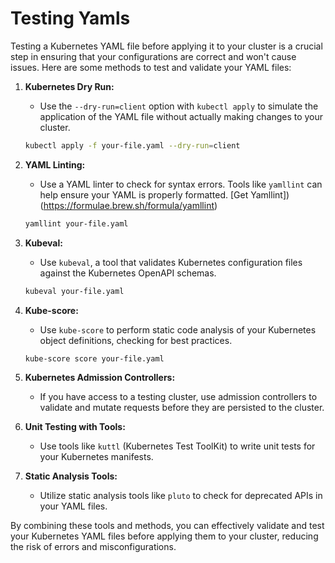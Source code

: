 # Testing Yamls

Testing a Kubernetes YAML file before applying it to your cluster is a crucial step in ensuring that your configurations are correct and won't cause issues. Here are some methods to test and validate your YAML files:

1. **Kubernetes Dry Run:**
   - Use the `--dry-run=client` option with `kubectl apply` to simulate the application of the YAML file without actually making changes to your cluster.

   ```bash
   kubectl apply -f your-file.yaml --dry-run=client
   ```

2. **YAML Linting:**
   - Use a YAML linter to check for syntax errors. Tools like `yamllint` can help ensure your YAML is properly formatted. [Get Yamllint])(https://formulae.brew.sh/formula/yamllint)

   ```bash
   yamllint your-file.yaml
   ```

3. **Kubeval:**
   - Use `kubeval`, a tool that validates Kubernetes configuration files against the Kubernetes OpenAPI schemas.

   ```bash
   kubeval your-file.yaml
   ```

4. **Kube-score:**
   - Use `kube-score` to perform static code analysis of your Kubernetes object definitions, checking for best practices.

   ```bash
   kube-score score your-file.yaml
   ```

5. **Kubernetes Admission Controllers:**
   - If you have access to a testing cluster, use admission controllers to validate and mutate requests before they are persisted to the cluster.

6. **Unit Testing with Tools:**
   - Use tools like `kuttl` (Kubernetes Test ToolKit) to write unit tests for your Kubernetes manifests.

7. **Static Analysis Tools:**
   - Utilize static analysis tools like `pluto` to check for deprecated APIs in your YAML files.

By combining these tools and methods, you can effectively validate and test your Kubernetes YAML files before applying them to your cluster, reducing the risk of errors and misconfigurations.